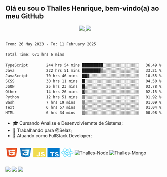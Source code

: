 ## Olá eu sou o Thalles Henrique, bem-vindo(a) ao meu GitHub

<div align="center">
  <a href="https://github.com/Thalles-HsA">
  <img height="180em" src="https://github-readme-stats.vercel.app/api?username=Thalles-HsA&show_icons=true&theme=radical&include_all_commits=true&count_private=true"/>
  <img height="180em" src="https://github-readme-stats.vercel.app/api/top-langs/?username=Thalles-HsA&exclude_repo=github-readme-stats,Pong,Freeway-JS&langs_count=5&theme=radical"/>
</div><br>
  
  <!--START_SECTION:waka-->

```txt
From: 26 May 2023 - To: 11 February 2025

Total Time: 671 hrs 6 mins

TypeScript        244 hrs 54 mins █████████░░░░░░░░░░░░░░░░   36.49 %
Java              222 hrs 51 mins ████████▒░░░░░░░░░░░░░░░░   33.21 %
JavaScript        70 hrs 46 mins  ██▓░░░░░░░░░░░░░░░░░░░░░░   10.55 %
SCSS              30 hrs 11 mins  █░░░░░░░░░░░░░░░░░░░░░░░░   04.50 %
JSON              25 hrs 23 mins  █░░░░░░░░░░░░░░░░░░░░░░░░   03.78 %
Other             14 hrs 26 mins  ▓░░░░░░░░░░░░░░░░░░░░░░░░   02.15 %
Python            12 hrs 51 mins  ▒░░░░░░░░░░░░░░░░░░░░░░░░   01.92 %
Bash              7 hrs 19 mins   ▒░░░░░░░░░░░░░░░░░░░░░░░░   01.09 %
Text              6 hrs 57 mins   ▒░░░░░░░░░░░░░░░░░░░░░░░░   01.04 %
HTML              6 hrs 34 mins   ▒░░░░░░░░░░░░░░░░░░░░░░░░   00.98 %
```

<!--END_SECTION:waka-->

  - 🎓 Cursando Analise e Desenvolviemnte de Sistema;
  - 🌱 Trabalhando para @Selaz;
  - 🎯 Atuando como FullStack Developer;
 
<div style="display: inline_block"><br>
  <img align="center" alt="Thalles-HTML" height="30" width="40" src="https://raw.githubusercontent.com/devicons/devicon/master/icons/html5/html5-original.svg">
  <img align="center" alt="Thalles-CSS" height="30" width="40" src="https://raw.githubusercontent.com/devicons/devicon/master/icons/css3/css3-original.svg">
  <img align="center" alt="Thalles-Js" height="30" width="40" src="https://raw.githubusercontent.com/devicons/devicon/master/icons/javascript/javascript-plain.svg">
  <img align="center" alt="Thalles-Ts" height="30" width="40" src="https://raw.githubusercontent.com/devicons/devicon/master/icons/typescript/typescript-plain.svg">
  <img align="center" alt="Thalles-React" height="30" width="40" src="https://raw.githubusercontent.com/devicons/devicon/master/icons/react/react-original.svg">
  <img align="center" alt="Thalles-Node" height="30" width="40" src="https://cdn.jsdelivr.net/gh/devicons/devicon/icons/nodejs/nodejs-original.svg" />
  <img align="center" alt="Thalles-Mongo" height="30" width="40" src="https://cdn.jsdelivr.net/gh/devicons/devicon/icons/mongodb/mongodb-original.svg" />
  
</div>

 ##
  
<div>
  <a href="https://www.linkedin.com/in/thalles-hsa" target="_blank"><img src="https://img.shields.io/badge/-LinkedIn-%230077B5?style=for-the-badge&logo=linkedin&logoColor=white" target="_blank"></a> 
  <a href="https://instagram.com/thalleshsa" target="_blank"><img src="https://img.shields.io/badge/-Instagram-%23E4405F?style=for-the-badge&logo=instagram&logoColor=white" target="_blank"></a>
  <a href = "mailto:thsa.henrique@gmail.com"><img src="https://img.shields.io/badge/-Gmail-%23333?style=for-the-badge&logo=gmail&logoColor=white" target="_blank"></a>
   
</div>
